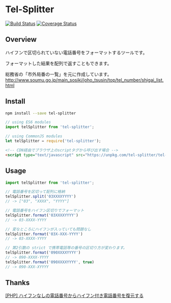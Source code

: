 Tel-Splitter
=============

[![Build Status](https://travis-ci.org/black-trooper/tel-splitter.svg?branch=master)](https://travis-ci.org/black-trooper/tel-splitter)
[![Coverage Status](https://coveralls.io/repos/github/black-trooper/tel-splitter/badge.svg?branch=master)](https://coveralls.io/github/black-trooper/tel-splitter?branch=master)

## Overview
ハイフンで区切られていない電話番号をフォーマットするツールです。

フォーマットした結果を配列で返すこともできます。

総務省の「市外局番の一覧」を元に作成しています。
http://www.soumu.go.jp/main_sosiki/joho_tsusin/top/tel_number/shigai_list.html

## Install

```sh
npm install --save tel-splitter
```
```javascript
// using ES6 modules
import telSplitter from 'tel-splitter';

// using CommonJS modules
let telSplitter = require('tel-splitter');
```

```html
<!-- CDN経由でブラウザ上のscriptタグから呼び出す場合 -->
<script type="text/javascript" src="https://unpkg.com/tel-splitter/tel-splitter.js"></script>
```

## Usage

```javascript
import telSplitter from 'tel-splitter';

// 電話番号を区切って配列に格納
telSplitter.split('03XXXXYYYY')
// -> ["03", "XXXX", "YYYY"]

// 電話番号をハイフン区切りでフォーマット
telSplitter.format('03XXXXYYYY')
// -> 03-XXXX-YYYY

// 変なところにハイフンが入っていても問題なし
telSplitter.format('03X-XXX-YYYY')
// -> 03-XXXX-YYYY

// 第2引数の strict で携帯電話等の番号の区切り方が変わります。
telSplitter.format('090XXXXYYYY')
// -> 090-XXXX-YYYY
telSplitter.format('090XXXXYYYY', true)
// -> 090-XXX-XYYYY
```

## Thanks
[[PHP] ハイフンなしの電話番号からハイフン付き電話番号を復元する](http://qiita.com/mpyw/items/431c0c8cb70084a74be5)